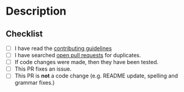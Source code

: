 # Description
<!-- What does this pull request do? -->

## Checklist

<!-- Put an x inside [ ] to check it, like so: [x] -->

- [ ] I have read the [contributing guidelines](https://github.com/naarivad/blob/main/CONTRIBUTING.md)
- [ ] I have searched [open pull requests](../) for duplicates.
- [ ] If code changes were made, then they have been tested.
- [ ] This PR fixes an issue.
- [ ] This PR is **not** a code change (e.g. README update, spelling and grammar fixes.)
